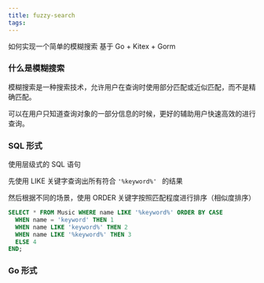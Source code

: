```yaml
---
title: fuzzy-search
tags:
---
```


如何实现一个简单的模糊搜索  基于 Go + Kitex + Gorm

<!--more-->

### 什么是模糊搜索

模糊搜索是一种搜索技术，允许用户在查询时使用部分匹配或近似匹配，而不是精确匹配。

可以在用户只知道查询对象的一部分信息的时候，更好的辅助用户快速高效的进行查询。



### SQL 形式

使用层级式的 SQL 语句

先使用 LIKE 关键字查询出所有符合 `'%keyword%' ` 的结果

然后根据不同的场景，使用 ORDER 关键字按照匹配程度进行排序（相似度排序）

```sql
SELECT * FROM Music WHERE name LIKE '%keyword%' ORDER BY CASE
  WHEN name = 'keyword' THEN 1
  WHEN name LIKE 'keyword%' THEN 2
  WHEN name LIKE '%keyword%' THEN 3
  ELSE 4
END;
```



### Go 形式

```

```

